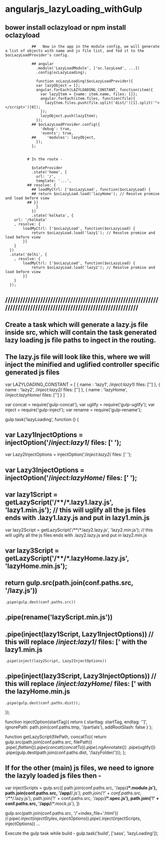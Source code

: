 # angularjs_lazyLoading_withGulp


## bower install oclazyload or npm install oclazyload

                ##   Now in the app in the module config, we will generate a list of objects with name and js file list, and fed it to the $ocLazyLoadProvider's config.

                ## angular
                  .module('LazyLoadModule', ['oc.lazyLoad', ...])
                  .config(ocLazyLoading);

                  function ocLazyLoading($ocLazyLoadProvider){
                  var lazyObject = [];
                  angular.forEach(LAZYLOADING_CONSTANT, function(item){
                    var lazyItem = {name: item.name, files: []};
                    angular.forEach(item.files, function(file){
                      lazyItem.files.push(file.split('dist/')[1].split('"></script>')[0]);
                    });
                    lazyObject.push(lazyItem);
                  });
                ## $ocLazyLoadProvider.config({
                    'debug': true,
                    'events': true,
                ##     'modules': lazyObject,
                  });
                };


              # In the route -

                $stateProvider
                .state('home', {
                  url: '/',
                  template: '...',
              ## resolve: {
                ## loadMyCtrl: ['$ocLazyLoad', function($ocLazyLoad) {
                ## return $ocLazyLoad.load('lazyHome'); // Resolve promise and load before view
              ## }]
                  }
                })
                .state('kolkata', {
        url: '/kolkata'
        , resolve: {
            loadMyCtrl: ['$ocLazyLoad', function($ocLazyLoad) {
                return $ocLazyLoad.load('lazy1'); // Resolve promise and load before view
            }]
        }
      })
      .state('delhi', {
        , resolve: {
            loadMyCtrl: ['$ocLazyLoad', function($ocLazyLoad) {
                return $ocLazyLoad.load('lazy2'); // Resolve promise and load before view
            }]
        }
      });


## //////////////////////////////////////////////////////////////////////////////////////////////////////////////////




## Create a task which will generate a lazy.js file inside src, which will contain the task generated lazy loading js file paths to ingect in the routing.

## The lazy.js file will look like this, where we will inject the minified and uglified controller specific generated js files

var LAZYLOADING_CONSTANT = [
      {
          name : 'lazy1',
          /*inject:lazy1*/ files: ['']
      },
      {
          name : 'lazy2',
          /*inject:lazy2*/ files: ['']
      },
      {
          name : 'lazyHome',
          /*inject:lazyHome*/ files: ['']
      }
    ]



var concat = require('gulp-concat');
var uglify = require('gulp-uglify');
var inject = require('gulp-inject');
var rename = require('gulp-rename');

gulp.task('lazyLoading', function () {
  ## var Lazy1InjectOptions = injectOption('/*inject:lazy1*/ files: [\' ');
  var Lazy2InjectOptions = injectOption('/*inject:lazy2*/ files: [\' ');
##   var Lazy3InjectOptions = injectOption('/*inject:lazyHome*/ files: [\' ');

  ## var lazy1Script = getLazyScript('/**/*.lazy1.lazy.js', 'lazy1.min.js'); // this will uglify all the js files ends with .lazy1.lazy.js and put in lazy1.min.js
  var lazy2Script = getLazyScript('/**/*.lazy2.lazy.js', 'lazy2.min.js'); // this will uglify all the js files ends with .lazy2.lazy.js and put in lazy2.min.js
##   var lazy3Script = getLazyScript('/**/*.lazyHome.lazy.js', 'lazyHome.min.js');



  ## return gulp.src(path.join(conf.paths.src, '/lazy.js'))
    .pipe(gulp.dest(conf.paths.src))
  ##   .pipe(rename('lazyScript.min.js'))
  ##   .pipe(inject(lazy1Script, Lazy1InjectOptions))  // this will replace /*inject:lazy1*/ files: [\' with the lazy1.min.js
    .pipe(inject(lazy2Script, Lazy2InjectOptions))
  ##   .pipe(inject(lazy3Script, Lazy3InjectOptions)) // this will replace /*inject:lazyHome*/ files: [\' with the lazyHome.min.js
    .pipe(gulp.dest(conf.paths.dist));

});

function injectOption(startTag){
  return {
    starttag: startTag,
    endtag: '\']',
    ignorePath: path.join(conf.paths.tmp, '/partials'),
    addRootSlash: false
  }
};

function getLazyScript(filePath, concatTo){
  return gulp.src(path.join(conf.paths.src, filePath))
  .pipe($.flatten())
  .pipe(concat(concatTo))
  .pipe($.ngAnnotate())
  .pipe(uglify())
  .pipe(gulp.dest(path.join(conf.paths.dist, '/lazyFolder/')));
};


## If for the other (main) js files, we need to ignore the lazyly loaded js files then -

var injectScripts = gulp.src([
    path.join(conf.paths.src, '/app/**/*.module.js'),
    path.join(conf.paths.src, '/app/**/*.js'),
    path.join('!' + conf.paths.src, '/**/*.lazy.js'),
    path.join('!' + conf.paths.src, '/app/**/*.spec.js'),
    path.join('!' + conf.paths.src, '/app/**/*.mock.js'),
  ])

gulp.src(path.join(conf.paths.src, '/'+index_file+'.html'))
    //.pipe($.inject(injectStyles, injectOptions))
    .pipe($.inject(injectScripts, injectOptions))
...

Execute the gulp task while build -
gulp.task('build', ['sass', 'lazyLoading']);

